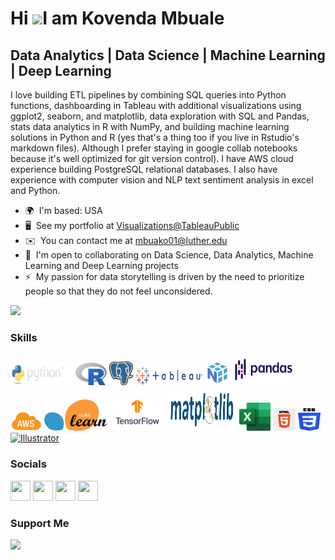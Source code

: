 Hi ![](https://user-images.githubusercontent.com/18350557/176309783-0785949b-9127-417c-8b55-ab5a4333674e.gif)I am Kovenda Mbuale
======================================================================================================================================

Data Analytics | Data Science | Machine Learning | Deep Learning
----------------------------------------------------------------

I love building ETL pipelines by combining SQL queries into Python functions, dashboarding in Tableau with additional visualizations using ggplot2, seaborn, and matplotlib, data exploration with SQL and Pandas, stats data analytics in R with NumPy, and building machine learning solutions in Python and R (yes that's a thing too if you live in Rstudio's markdown files). Although I prefer staying in google collab notebooks because it's well optimized for git version control). I have AWS cloud experience building PostgreSQL relational databases. I also have experience with computer vision and NLP text sentiment analysis in excel and Python.

* 🌍  I'm based: USA
* 🖥️  See my portfolio at [Visualizations@TableauPublic](http://public.tableau.com/app/profile/kovenda)
* ✉️  You can contact me at [mbuako01@luther.edu](mailto:mbuako01@luther.edu)
* 🤝  I'm open to collaborating on Data Science, Data Analytics, Machine Learning and Deep Learning projects
* ⚡  My passion for data storytelling is driven by the need to prioritize people so that they do not feel unconsidered.

<a href="https://www.github.com/kovenda" target="_blank" rel="noreferrer"><img
src="https://img.shields.io/github/followers/kovenda?logo=github&style=for-the-badge&color=0891b2&labelColor=1c1917" /></a>

### Skills

<p align="left">
<a href="https://www.python.org/" target="_blank" rel="noreferrer"><img src="https://github.com/Kovenda/Kovenda/blob/main/pythonlogo.png" width="100" height="36" alt="Python" /></a>
<a href="https://www.r-project.org/" target="_blank" rel="noreferrer"><img src="https://github.com/Kovenda/Kovenda/blob/main/rlogo.png" width="50" height="36" alt="r-programming" /></a>
<a href="https://www.postgresql.org/" target="_blank" rel="noreferrer"><img src="https://github.com/Kovenda/Kovenda/blob/main/postgresqllogo.png" width="38" height="38" alt="PostgreSQL" /></a>
<a href="https://public.tableau.com/app/profile/kovenda" target="_blank" rel="noreferrer"><img src="https://github.com/Kovenda/Kovenda/blob/main/tableaulogo.png" width="107" height="30" alt="Tableau" /></a>
<a href="https://numpy.org/" target="_blank" rel="noreferrer"><img src="https://github.com/Kovenda/Kovenda/blob/main/NumPylogo.svg" width="40" height="40" alt="numpy" /></a>
<a href="https://pandas.pydata.org/" target="_blank" rel="noreferrer"><img src="https://github.com/Kovenda/Kovenda/blob/main/pandaslogo2.svg" width="100" height="50" alt="pandas" /></a>
<a href="https://aws.amazon.com/rds/" target="_blank" rel="noreferrer"><img src="https://github.com/Kovenda/Kovenda/blob/main/awscloudlogo.png" width="50" height="30" alt="aws-rds" /></a>
<a href="https://scikit-learn.org/stable/" target="_blank" rel="noreferrer"><img src="https://github.com/Kovenda/Kovenda/blob/main/Scikit_learn_logo.png" width="100" height="50" alt="sk-learn" /></a>
<a href="https://www.tensorflow.org/" target="_blank" rel="noreferrer"><img src="https://github.com/Kovenda/Kovenda/blob/main/TF_FullColor_Stacked.png" width="90" height="60" alt="TensorFlow" /></a>
<a href="https://matplotlib.org/" target="_blank" rel="noreferrer"><img src="https://github.com/Kovenda/Kovenda/blob/main/matplotliblogo2.svg" width="110" height="70" alt="matplotliblogo2" /></a>
<a href="https://www.microsoft.com/en-us/microsoft-365/excel" target="_blank" rel="noreferrer"><img src="https://github.com/Kovenda/Kovenda/blob/main/excellogo.png" width="50" height="45" alt="excel" /></a>
<a href="https://developer.mozilla.org/en-US/docs/Glossary/HTML5" target="_blank" rel="noreferrer"><img src="https://github.com/Kovenda/Kovenda/blob/main/html5logo.png" width="36" height="36" alt="HTML5" /></a>
<a href="https://www.w3.org/TR/CSS/#css" target="_blank" rel="noreferrer"><img src="https://github.com/Kovenda/Kovenda/blob/main/CSS3_logo.svg" width="36" height="36" alt="CSS3" /></a>
<a href="adobe.com/uk/products/illustrator.html" target="_blank" rel="noreferrer"><img src="https://raw.githubusercontent.com/danielcranney/readme-generator/main/public/icons/skills/illustrator-colored.svg" width="36" height="36" alt="Illustrator" /></a>

</p>


### Socials

<p align="left"> <a href="https://www.github.com/kovenda" target="_blank" rel="noreferrer"><img src="https://raw.githubusercontent.com/danielcranney/readme-generator/main/public/icons/socials/github.svg" width="32" height="32" /></a> <a href="https://www.linkedin.com/in/kovenda-mbuale-b05453139" target="_blank" rel="noreferrer"><img src="https://raw.githubusercontent.com/danielcranney/readme-generator/main/public/icons/socials/linkedin.svg" width="32" height="32" /></a> <a href="http://www.medium.com/kovenda" target="_blank" rel="noreferrer"><img src="https://raw.githubusercontent.com/danielcranney/readme-generator/main/public/icons/socials/medium.svg" width="32" height="32" /></a> <a href="https://www.stackoverflow.com/users/19537547/kovenda-mbuale" target="_blank" rel="noreferrer"><img src="https://raw.githubusercontent.com/danielcranney/readme-generator/main/public/icons/socials/stackoverflow.svg" width="32" height="32" /></a></p>

### Support Me

<a href="https://www.buymeacoffee.com/kovendaMBUALE"><img src="https://cdn.buymeacoffee.com/buttons/v2/default-yellow.png" width="200" /></a>
